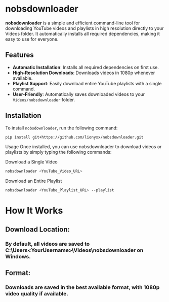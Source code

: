 # nobsdownloader

**nobsdownloader** is a simple and efficient command-line tool for downloading YouTube videos and playlists in high resolution directly to your Videos folder. It automatically installs all required dependencies, making it easy to use for everyone.

## Features

- **Automatic Installation**: Installs all required dependencies on first use.
- **High-Resolution Downloads**: Downloads videos in 1080p whenever available.
- **Playlist Support**: Easily download entire YouTube playlists with a single command.
- **User-Friendly**: Automatically saves downloaded videos to your `Videos/nobsdownloader` folder.

## Installation

To install `nobsdownloader`, run the following command:

```sh
pip install git+https://github.com/lionyxx/nobsdownloader.git
```
Usage
Once installed, you can use nobsdownloader to download videos or playlists by simply typing the following commands:

Download a Single Video
```sh
nobsdownloader <YouTube_Video_URL>
```
Download an Entire Playlist
```sh
nobsdownloader <YouTube_Playlist_URL> --playlist
```

# How It Works
## Download Location: 
### By default, all videos are saved to C:\Users\<YourUsername>\Videos\nobsdownloader on Windows.
## Format: 
### Downloads are saved in the best available format, with 1080p video quality if available.
